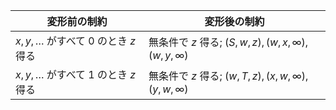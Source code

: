 | 変形前の制約 | 変形後の制約 |
| --- | --- |
| $x, y, \dots$ がすべて $0$ のとき $z$ 得る | 無条件で $z$ 得る; $(S, w, z), (w, x, \infty), (w, y, \infty)$ |
| $x, y, \dots$ がすべて $1$ のとき $z$ 得る | 無条件で $z$ 得る; $(w, T, z), (x, w, \infty), (y, w, \infty)$ |
